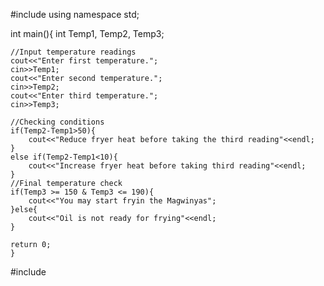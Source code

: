 #include<iostream>
using namespace std;

int main(){
    int Temp1, Temp2, Temp3;

    //Input temperature readings
    cout<<"Enter first temperature.";
    cin>>Temp1;
    cout<<"Enter second temperature.";
    cin>>Temp2;
    cout<<"Enter third temperature.";
    cin>>Temp3;

    //Checking conditions
    if(Temp2-Temp1>50){
        cout<<"Reduce fryer heat before taking the third reading"<<endl;
    }
    else if(Temp2-Temp1<10){
        cout<<"Increase fryer heat before taking third reading"<<endl;
    }
    //Final temperature check
    if(Temp3 >= 150 & Temp3 <= 190){
        cout<<"You may start fryin the Magwinyas";
    }else{
        cout<<"Oil is not ready for frying"<<endl;
    }

    return 0;
    }
#include<iostream>
